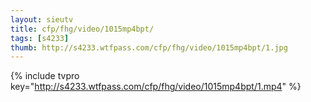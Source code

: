 ```yaml
--- 
layout: sieutv
title: cfp/fhg/video/1015mp4bpt/
tags: [s4233]
thumb: http://s4233.wtfpass.com/cfp/fhg/video/1015mp4bpt/1.jpg
---
```

{% include tvpro key="http://s4233.wtfpass.com/cfp/fhg/video/1015mp4bpt/1.mp4" %} 
